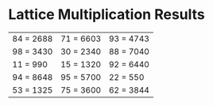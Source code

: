# Lattice Multiplication Results

|   |   |   |
|---|---|---|
| 84 = 2688 | 71 = 6603 | 93 = 4743 |
| 98 = 3430 | 30 = 2340 | 88 = 7040 |
| 11 = 990 | 15 = 1320 | 92 = 6440 |
| 94 = 8648 | 95 = 5700 | 22 = 550 |
| 53 = 1325 | 75 = 3600 | 62 = 3844 |
